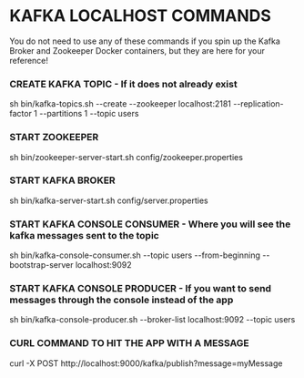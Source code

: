 # KAFKA LOCALHOST COMMANDS

You do not need to use any of these commands if you spin up the Kafka Broker and Zookeeper Docker containers, but they are here for your reference!

### CREATE KAFKA TOPIC - If it does not already exist
sh bin/kafka-topics.sh --create --zookeeper localhost:2181 --replication-factor 1 --partitions 1 --topic users

### START ZOOKEEPER
sh bin/zookeeper-server-start.sh config/zookeeper.properties

### START KAFKA BROKER
sh bin/kafka-server-start.sh config/server.properties

### START KAFKA CONSOLE CONSUMER - Where you will see the kafka messages sent to the topic
sh bin/kafka-console-consumer.sh --topic users --from-beginning --bootstrap-server localhost:9092

### START KAFKA CONSOLE PRODUCER - If you want to send messages through the console instead of the app
sh bin/kafka-console-producer.sh --broker-list localhost:9092 --topic users

### CURL COMMAND TO HIT THE APP WITH A MESSAGE
curl -X POST http://localhost:9000/kafka/publish?message=myMessage
